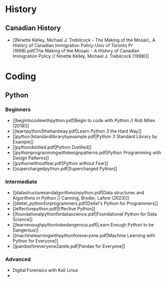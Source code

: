 # History
## Canadian History
- [[Ninette Kelley, Michael J. Trebilcock - The Making of the Mosaic_ A History of Canadian Immigration Policy-Univ of Toronto Pr (1998).pdf|The Making of the Mosaic - A History of Canadian Immigration Policy // Ninette Kelley, Michael J. Trebilcock (1998)]] 
# Coding
## Python
### Beginners
- [[begintocodewithpython.pdf|Begin to code with Python // Rob Miles (2018)]]
- [[learnpython3thehardway.pdf|Learn Python 3 the Hard Way]]
- [[python3standardlibrarybyexample.pdf|Python 3 Standard Library by Example]]
- [[pythondistilled.pdf|Python Distilled]]
- [[pythonprogrammingwithdesignpatterns.pdf|Python Programming with Design Patterns]]
- [[pythonwithoutfear.pdf|Python without Fear]]
- [[superchargedpython.pdf|Supercharged Python]]
### Intermediate
- [[datastructuresandalgorithmsinpython.pdf|Data structures and Algorithms in Python // Canning, Broder, Lafore (2023)]]
- [[deitel_pythonforprogrammers.pdf|Deitel's Python for Programmers]]
- [[effectivepython.pdf|Effective Python]]
- [[foundationalpythonfordatascience.pdf|Foundational Python for Data Science]]
- [[learnenoughpythontobedangerous.pdf|Learn Enough Python to be Dangerous]]
- [[machinelearningwithpythonforeveryone.pdf|Machine Learning with Python for Everyone]]
- [[pandasforeveryone2ande.pdf|Pandas for Everyone]]
### Advanced
- Digital Forensics with Kali Linux
- 

